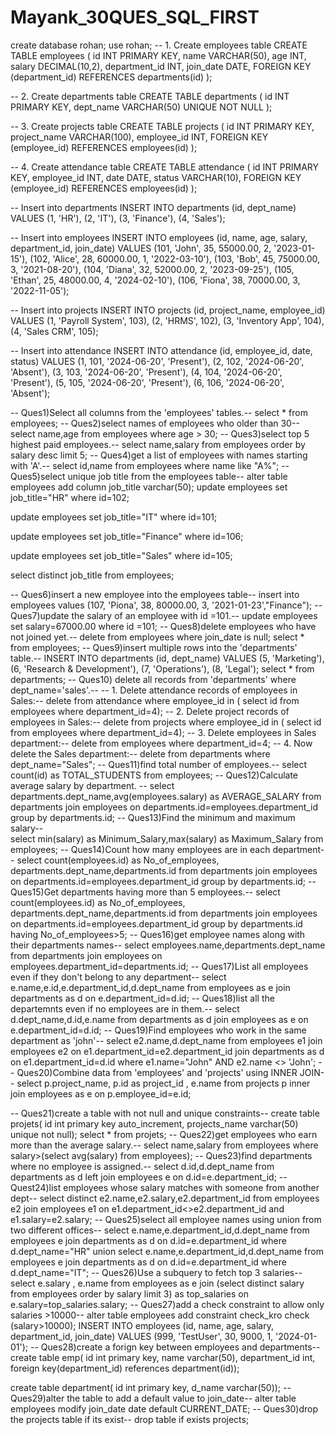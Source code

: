 # Mayank_30QUES_SQL_FIRST
create database rohan;
use rohan;
-- 1. Create employees table
CREATE TABLE employees (
    id INT PRIMARY KEY,
    name VARCHAR(50),
    age INT,
    salary DECIMAL(10,2),
    department_id INT,
    join_date DATE,
    FOREIGN KEY (department_id) REFERENCES departments(id)
);

-- 2. Create departments table
CREATE TABLE departments (
    id INT PRIMARY KEY,
    dept_name VARCHAR(50) UNIQUE NOT NULL
);

-- 3. Create projects table
CREATE TABLE projects (
    id INT PRIMARY KEY,
    project_name VARCHAR(100),
    employee_id INT,
    FOREIGN KEY (employee_id) REFERENCES employees(id)
);

-- 4. Create attendance table
CREATE TABLE attendance (
    id INT PRIMARY KEY,
    employee_id INT,
    date DATE,
    status VARCHAR(10),
    FOREIGN KEY (employee_id) REFERENCES employees(id)
);

-- Insert into departments
INSERT INTO departments (id, dept_name) VALUES
(1, 'HR'),
(2, 'IT'),
(3, 'Finance'),
(4, 'Sales');

-- Insert into employees
INSERT INTO employees (id, name, age, salary, department_id, join_date) VALUES
(101, 'John', 35, 55000.00, 2, '2023-01-15'),
(102, 'Alice', 28, 60000.00, 1, '2022-03-10'),
(103, 'Bob', 45, 75000.00, 3, '2021-08-20'),
(104, 'Diana', 32, 52000.00, 2, '2023-09-25'),
(105, 'Ethan', 25, 48000.00, 4, '2024-02-10'),
(106, 'Fiona', 38, 70000.00, 3, '2022-11-05');

-- Insert into projects
INSERT INTO projects (id, project_name, employee_id) VALUES
(1, 'Payroll System', 103),
(2, 'HRMS', 102),
(3, 'Inventory App', 104),
(4, 'Sales CRM', 105);

-- Insert into attendance
INSERT INTO attendance (id, employee_id, date, status) VALUES
(1, 101, '2024-06-20', 'Present'),
(2, 102, '2024-06-20', 'Absent'),
(3, 103, '2024-06-20', 'Present'),
(4, 104, '2024-06-20', 'Present'),
(5, 105, '2024-06-20', 'Present'),
(6, 106, '2024-06-20', 'Absent');

-- Ques1)Select all columns from the 'employees' tables.-- 
select * from employees;
-- Ques2)select names of employees who older than 30--
select name,age from employees
where age > 30; 
-- Ques3)select top 5 highest paid employees.--
select name,salary from employees
order by salary desc
limit 5;
-- Ques4)get a list of employees with names starting with 'A'.-- 
select id,name from employees
where name like "A%";
-- Ques5)select unique job title from the employees table-- 
alter table employees add column
job_title varchar(50);
update employees
set job_title="HR"
where id=102;

update employees
set job_title="IT"
where id=101;

update employees
set job_title="Finance"
where id=106;

update employees
set job_title="Sales"
where id=105;

select distinct job_title from employees;

-- Ques6)insert a new employee into the employees table-- 
insert into employees
values
(107, 'Piona', 38, 80000.00, 3, '2021-01-23',"Finance");
-- Ques7)update the salary of an employee with id =101.-- 
update employees
set salary=67000.00
where id =101;
-- Ques8)delete employees who have not joined yet.-- 
delete from employees
where join_date is null;
select * from employees;
-- Ques9)insert multiple rows into the 'departments' table.-- 
INSERT INTO departments (id, dept_name) VALUES
(5, 'Marketing'),
(6, 'Research & Development'),
(7, 'Operations'),
(8, 'Legal');
select * from departments;
-- Ques10) delete all records from 'departments' where dept_name='sales'.-- 
-- 1. Delete attendance records of employees in Sales:-- 
delete from attendance
where employee_id in (
        select id from employees where department_id=4);
-- 2. Delete project records of employees in Sales:-- 
delete from projects
where employee_id in (
        select id from employees where department_id=4);
-- 3. Delete employees in Sales department:--
delete from employees
where department_id=4; 
-- 4. Now delete the Sales department:-- 
delete from departments
where dept_name="Sales";
-- Ques11)find total number of employees.-- 
select count(id) as TOTAL_STUDENTS from employees;
-- Ques12)Calculate average salary by department. --
select departments.dept_name,avg(employees.salary) as AVERAGE_SALARY from departments
join employees on departments.id=employees.department_id
group by departments.id;
-- Ques13)Find the minimum and maximum salary--  
select min(salary) as Minimum_Salary,max(salary) as Maximum_Salary from employees;
-- Ques14)Count how many employees are in each department-- 
select count(employees.id) as No_of_employees, departments.dept_name,departments.id from departments
join employees on departments.id=employees.department_id
group by departments.id;
-- Ques15)Get departments having more than 5 employees.-- 
select count(employees.id) as No_of_employees, departments.dept_name,departments.id from departments
join employees on departments.id=employees.department_id
group by departments.id
having No_of_employees>5;
-- Ques16)get employee names along with their departments names-- 
select employees.name,departments.dept_name from departments
join employees on employees.department_id=departments.id;
-- Ques17)List all employees even if they don't belong to any department-- 
select e.name,e.id,e.department_id,d.dept_name from employees as e
join departments as d on e.department_id=d.id;
-- Ques18)list all the departemnts even if no employees are in them.-- 
select d.dept_name,d.id,e.name from departments as d
join employees as e on e.department_id=d.id;
-- Ques19)Find employees who work in the same department as 'john'-- 
select e2.name,d.dept_name from employees e1
join employees e2 on e1.department_id=e2.department_id
join departments as d on e1.department_id=d.id
where e1.name="John" AND e2.name <> 'John';
-- Ques20)Combine data from 'employees' and 'projects' using INNER JOIN--
select p.project_name, p.id as project_id , e.name from projects p
inner join employees as e on p.employee_id=e.id;

-- Ques21)create a table with not null and unique constraints-- 
create table projets(
     id int primary key auto_increment,
     projects_name varchar(50) unique not null);
select * from projets;
-- Ques22)get employees who earn more than the average salary.-- 
select name,salary from employees
where salary>(select avg(salary) from employees);
-- Ques23)find departments where no employee is assigned.-- 
select d.id,d.dept_name from departments as d
left join employees e on d.id=e.department_id;
-- Quest24)list employees whose salary matches with someone from another dept-- 
select distinct e2.name,e2.salary,e2.department_id from employees e2
join employees e1 on e1.department_id<>e2.department_id and e1.salary=e2.salary; 
-- Ques25)select all employee names using union from two different offices-- 
select e.name,e.department_id,d.dept_name from employees e
join departments as d on d.id=e.department_id
where d.dept_name="HR"
union
select e.name,e.department_id,d.dept_name from employees e
join departments as d on d.id=e.department_id
where d.dept_name="IT";
-- Ques26)Use a subquery to fetch top 3 salaries-- 
select  e.salary , e.name from employees as e
join (select distinct salary from employees
                  order by salary
                  limit 3) as top_salaries on e.salary=top_salaries.salary;
-- Ques27)add a check constraint to allow only salaries >10000-- 
alter table employees
add constraint check_kro
check (salary>10000);
INSERT INTO employees (id, name, age, salary, department_id, join_date)
VALUES (999, 'TestUser', 30, 9000, 1, '2024-01-01');
-- Ques28)create a forign key between employees and departments-- 
create table emp(
          id int primary key,
          name varchar(50),
          department_id int,
          foreign key(department_id) references department(id));
	
create table department(
             id int primary key,
             d_name varchar(50));
-- Ques29)alter the table to add a default value to join_date-- 
alter table employees
modify join_date date default CURRENT_DATE;
-- Ques30)drop the projects table if its exist-- 
drop table if exists projects;



